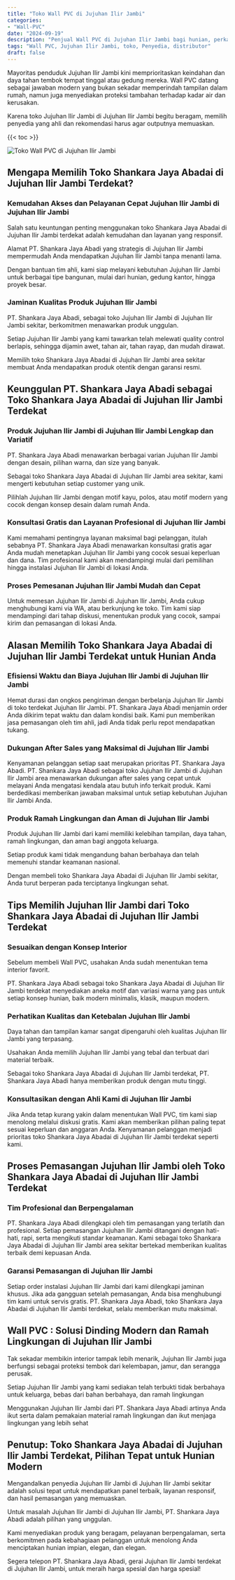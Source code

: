 ```yaml
---
title: "Toko Wall PVC di Jujuhan Ilir Jambi"
categories: 
- "Wall-PVC"
date: "2024-09-19"
description: "Penjual Wall PVC di Jujuhan Ilir Jambi bagi hunian, perkantoran, serta gerai. Material berkualitas, variasi motif, warna modern, beserta servis instalasi dikerjakan oleh tenaga ahli profesional dan jaminan resmi!|Layanan penyediaan Wall PVC di Jujuhan Ilir Jambi bagi keperluan tempat tinggal, office, atau toko, dengan produk berkualitas dan instalasi oleh tim ahli serta garansi resmi.|Pilihan Wall PVC di Jujuhan Ilir Jambi yang terbukti untuk hunian, perkantoran, dan ritel, bersama produk unggulan dan pemasangan ditangani oleh tim berpengalaman serta kepastian resmi.|Penjualan Wall PVC di Jujuhan Ilir Jambi bagi hunian, kantor, dan toko, beserta produk berkualitas dan pemasangan dikerjakan oleh teknisi ahli, disertai dengan kepastian resmi.}"
tags: "Wall PVC, Jujuhan Ilir Jambi, toko, Penyedia, distributor"
draft: false
---
```


Mayoritas penduduk Jujuhan Ilir Jambi kini memprioritaskan keindahan dan daya tahan tembok tempat tinggal atau gedung mereka.  Wall PVC  datang sebagai jawaban modern yang bukan sekadar memperindah tampilan dalam rumah, namun juga menyediakan proteksi tambahan terhadap kadar air dan kerusakan.

Karena toko Jujuhan Ilir Jambi di Jujuhan Ilir Jambi begitu beragam, memilih penyedia yang ahli dan rekomendasi harus agar outputnya memuaskan.

{{< toc >}}

![Toko Wall PVC di Jujuhan Ilir Jambi](/images/Wall-PVC/Toko-Wall-PVC-di-Jujuhan-Ilir-Jambi.png)


## Mengapa Memilih Toko Shankara Jaya Abadai di Jujuhan Ilir Jambi Terdekat?

### Kemudahan Akses dan Pelayanan Cepat Jujuhan Ilir Jambi di Jujuhan Ilir Jambi

Salah satu keuntungan penting menggunakan toko Shankara Jaya Abadai di Jujuhan Ilir Jambi terdekat adalah kemudahan dan layanan yang responsif.

Alamat PT. Shankara Jaya Abadi yang strategis di Jujuhan Ilir Jambi mempermudah Anda mendapatkan Jujuhan Ilir Jambi tanpa menanti lama.

Dengan bantuan tim ahli, kami siap melayani kebutuhan Jujuhan Ilir Jambi untuk berbagai tipe bangunan, mulai dari hunian, gedung kantor, hingga proyek besar.

### Jaminan Kualitas Produk Jujuhan Ilir Jambi

PT. Shankara Jaya Abadi, sebagai toko Jujuhan Ilir Jambi di Jujuhan Ilir Jambi sekitar, berkomitmen menawarkan produk unggulan.

Setiap Jujuhan Ilir Jambi yang kami tawarkan telah melewati quality control berlapis, sehingga dijamin awet, tahan air, tahan rayap, dan mudah dirawat.

Memilih toko Shankara Jaya Abadai di Jujuhan Ilir Jambi area sekitar membuat Anda mendapatkan produk otentik dengan garansi resmi.

## Keunggulan PT. Shankara Jaya Abadi sebagai Toko Shankara Jaya Abadai di Jujuhan Ilir Jambi Terdekat

### Produk Jujuhan Ilir Jambi di Jujuhan Ilir Jambi Lengkap dan Variatif

PT. Shankara Jaya Abadi menawarkan berbagai varian Jujuhan Ilir Jambi dengan desain, pilihan warna, dan size yang banyak.

Sebagai toko Shankara Jaya Abadai di Jujuhan Ilir Jambi area sekitar, kami mengerti kebutuhan setiap customer yang unik.

Pilihlah Jujuhan Ilir Jambi dengan motif kayu, polos, atau motif modern yang cocok dengan konsep desain dalam rumah Anda.

### Konsultasi Gratis dan Layanan Profesional di Jujuhan Ilir Jambi

Kami memahami pentingnya layanan maksimal bagi pelanggan, itulah sebabnya PT. Shankara Jaya Abadi menawarkan konsultasi gratis agar Anda mudah menetapkan Jujuhan Ilir Jambi yang cocok sesuai keperluan dan dana. Tim profesional kami akan mendampingi mulai dari pemilihan hingga instalasi Jujuhan Ilir Jambi di lokasi Anda.

### Proses Pemesanan Jujuhan Ilir Jambi Mudah dan Cepat

Untuk memesan Jujuhan Ilir Jambi di Jujuhan Ilir Jambi, Anda cukup menghubungi kami via WA, atau berkunjung ke toko. Tim kami siap mendampingi dari tahap diskusi, menentukan produk yang cocok, sampai kirim dan pemasangan di lokasi Anda.

## Alasan Memilih Toko Shankara Jaya Abadai di Jujuhan Ilir Jambi Terdekat untuk Hunian Anda

### Efisiensi Waktu dan Biaya Jujuhan Ilir Jambi di Jujuhan Ilir Jambi

Hemat durasi dan ongkos pengiriman dengan berbelanja Jujuhan Ilir Jambi di toko terdekat Jujuhan Ilir Jambi. PT. Shankara Jaya Abadi menjamin order Anda dikirim tepat waktu dan dalam kondisi baik. Kami pun memberikan jasa pemasangan oleh tim ahli, jadi Anda tidak perlu repot mendapatkan tukang.

### Dukungan After Sales yang Maksimal di Jujuhan Ilir Jambi

Kenyamanan pelanggan setiap saat merupakan prioritas PT. Shankara Jaya Abadi. PT. Shankara Jaya Abadi sebagai toko Jujuhan Ilir Jambi di Jujuhan Ilir Jambi area menawarkan dukungan after sales yang cepat untuk melayani Anda mengatasi kendala atau butuh info terkait produk. Kami berdedikasi memberikan jawaban maksimal untuk setiap kebutuhan Jujuhan Ilir Jambi Anda.

### Produk Ramah Lingkungan dan Aman di Jujuhan Ilir Jambi

Produk Jujuhan Ilir Jambi dari kami memiliki kelebihan tampilan, daya tahan, ramah lingkungan, dan aman bagi anggota keluarga.

Setiap produk kami tidak mengandung bahan berbahaya dan telah memenuhi standar keamanan nasional.

Dengan membeli toko Shankara Jaya Abadai di Jujuhan Ilir Jambi sekitar, Anda turut berperan pada terciptanya lingkungan sehat.

## Tips Memilih Jujuhan Ilir Jambi dari Toko Shankara Jaya Abadai di Jujuhan Ilir Jambi Terdekat

### Sesuaikan dengan Konsep Interior 

Sebelum membeli Wall PVC, usahakan Anda sudah menentukan tema interior favorit.

PT. Shankara Jaya Abadi sebagai toko Shankara Jaya Abadai di Jujuhan Ilir Jambi terdekat menyediakan aneka motif dan variasi warna yang pas untuk setiap konsep hunian, baik modern minimalis, klasik, maupun modern.

### Perhatikan Kualitas dan Ketebalan Jujuhan Ilir Jambi

Daya tahan dan tampilan kamar sangat dipengaruhi oleh kualitas Jujuhan Ilir Jambi yang terpasang.

Usahakan Anda memilih Jujuhan Ilir Jambi yang tebal dan terbuat dari material terbaik.

Sebagai toko Shankara Jaya Abadai di Jujuhan Ilir Jambi terdekat, PT. Shankara Jaya Abadi hanya memberikan produk dengan mutu tinggi.

### Konsultasikan dengan Ahli Kami di Jujuhan Ilir Jambi

Jika Anda tetap kurang yakin dalam menentukan Wall PVC, tim kami siap menolong melalui diskusi gratis. Kami akan memberikan pilihan paling tepat sesuai keperluan dan anggaran Anda. Kenyamanan pelanggan menjadi prioritas toko Shankara Jaya Abadai di Jujuhan Ilir Jambi terdekat seperti kami.

## Proses Pemasangan Jujuhan Ilir Jambi oleh Toko Shankara Jaya Abadai di Jujuhan Ilir Jambi Terdekat

### Tim Profesional dan Berpengalaman

PT. Shankara Jaya Abadi dilengkapi oleh tim pemasangan yang terlatih dan profesional. Setiap pemasangan Jujuhan Ilir Jambi ditangani dengan hati-hati, rapi, serta mengikuti standar keamanan. Kami sebagai toko Shankara Jaya Abadai di Jujuhan Ilir Jambi area sekitar bertekad memberikan kualitas terbaik demi kepuasan Anda.

### Garansi Pemasangan di Jujuhan Ilir Jambi

Setiap order instalasi Jujuhan Ilir Jambi dari kami dilengkapi jaminan khusus. Jika ada gangguan setelah pemasangan, Anda bisa menghubungi tim kami untuk servis gratis. PT. Shankara Jaya Abadi, toko Shankara Jaya Abadai di Jujuhan Ilir Jambi terdekat, selalu memberikan mutu maksimal.

##  Wall PVC : Solusi Dinding Modern dan Ramah Lingkungan di Jujuhan Ilir Jambi

Tak sekadar membikin interior tampak lebih menarik, Jujuhan Ilir Jambi juga berfungsi sebagai proteksi tembok dari kelembapan, jamur, dan serangga perusak.

Setiap Jujuhan Ilir Jambi yang kami sediakan telah terbukti tidak berbahaya untuk keluarga, bebas dari bahan berbahaya, dan ramah lingkungan

Menggunakan Jujuhan Ilir Jambi dari PT. Shankara Jaya Abadi artinya Anda ikut serta dalam pemakaian material ramah lingkungan dan ikut menjaga lingkungan yang lebih sehat

## Penutup: Toko Shankara Jaya Abadai di Jujuhan Ilir Jambi Terdekat, Pilihan Tepat untuk Hunian Modern

Mengandalkan penyedia Jujuhan Ilir Jambi di Jujuhan Ilir Jambi sekitar adalah solusi tepat untuk mendapatkan panel terbaik, layanan responsif, dan hasil pemasangan yang memuaskan.

Untuk masalah Jujuhan Ilir Jambi di Jujuhan Ilir Jambi, PT. Shankara Jaya Abadi adalah pilihan yang unggulan.

Kami menyediakan produk yang beragam, pelayanan berpengalaman, serta berkomitmen pada kebahagiaan pelanggan untuk menolong Anda menciptakan hunian impian, elegan, dan elegan.

Segera telepon PT. Shankara Jaya Abadi, gerai Jujuhan Ilir Jambi terdekat di Jujuhan Ilir Jambi, untuk meraih harga spesial dan harga spesial!